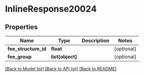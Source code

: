 # InlineResponse20024

## Properties
Name | Type | Description | Notes
------------ | ------------- | ------------- | -------------
**fee_structure_id** | **float** |  | [optional] 
**fee_group** | **list[object]** |  | [optional] 

[[Back to Model list]](../README.md#documentation-for-models) [[Back to API list]](../README.md#documentation-for-api-endpoints) [[Back to README]](../README.md)


